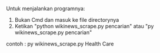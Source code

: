 Untuk menjalankan programnya:
1. Bukan Cmd dan masuk ke file directorynya
2. Ketikan "python wikinews_scrape.py pencarian" atau "py wikinews_scrape.py pencarian"

contoh :
py wikinews_scrape.py Health Care